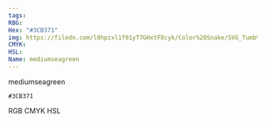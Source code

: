 ```yaml
---
tags:
RBG:
Hex: "#3CB371"
img: https://filedn.com/l0hpzxl1f01yT7GHxtF8cyk/Color%20Snake/SVG_Tumb%20Mass%20No%20Name/#3CB371.svg
CMYK:
HSL:
Name: mediumseagreen
---
```

mediumseagreen
```palette
#3CB371
```
RGB
CMYK
HSL